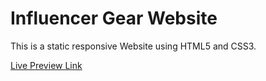 # Influencer Gear Website

This is a static responsive Website using HTML5 and CSS3.

[Live Preview Link](https://samsuuddintoha.github.io/influencer-gear)